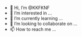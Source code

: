 - 👋 Hi, I’m @KKFKNF
- 👀 I’m interested in ...
- 🌱 I’m currently learning ...
- 💞️ I’m looking to collaborate on ...
- 📫 How to reach me ...

<!---
KKFKNF/KKFKNF is a ✨ special ✨ repository because its `README.md` (this file) appears on your GitHub profile.
You can click the Preview link to take a look at your changes.
--->
